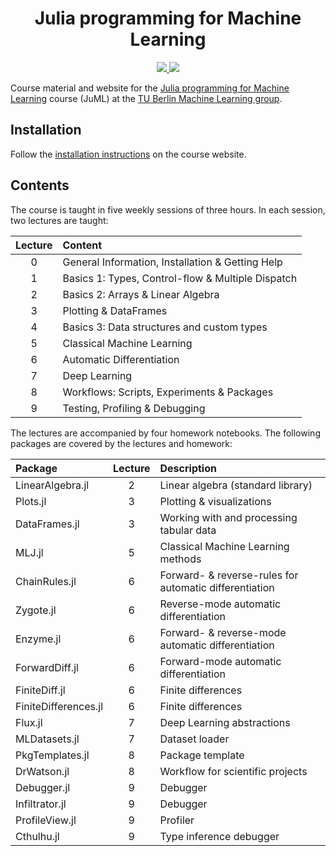 <h1 align="center">
    Julia programming for Machine Learning
</h1>
<p align="center">
    <a href="https://adrhill.github.io/julia-ml-course/">
        <img src="https://img.shields.io/badge/-Go%20to%20course%20website-informational" />
    </a>
    <a href="https://isis.tu-berlin.de/course/view.php?id=34292">
        <img src="https://img.shields.io/badge/TU%20Berlin-ISIS%20page-red" />
    </a>
</p>

Course material and website for the [Julia programming for Machine Learning][site-url] course (JuML) at the [TU Berlin Machine Learning group][ml-group-url].

## Installation
Follow the [installation instructions](https://adrhill.github.io/julia-ml-course/E1_Installation/)
on the course website.

## Contents
The course is taught in five weekly sessions of three hours.
In each session, two lectures are taught:

| Lecture | Content                                           |
|:-------:|:--------------------------------------------------|
|  0      | General Information, Installation & Getting Help  |
|  1      | Basics 1: Types, Control-flow & Multiple Dispatch |
|  2      | Basics 2: Arrays & Linear Algebra                 |
|  3      | Plotting & DataFrames                             |
|  4      | Basics 3: Data structures and custom types        |
|  5      | Classical Machine Learning                        |
|  6      | Automatic Differentiation                         |
|  7      | Deep Learning                                     |
|  8      | Workflows: Scripts, Experiments & Packages        |
|  9      | Testing, Profiling & Debugging                    |

The lectures are accompanied by four homework notebooks.
The following packages are covered by the lectures and homework:

| Package              | Lecture |  Description                                           |
|:-----------------    |:-------:|:-------------------------------------------------------|
| LinearAlgebra.jl     |       2 | Linear algebra (standard library)                      |
| Plots.jl             |       3 | Plotting & visualizations                              |
| DataFrames.jl        |       3 | Working with and processing tabular data               |
| MLJ.jl               |       5 | Classical Machine Learning methods                     |
| ChainRules.jl        |       6 | Forward- & reverse-rules for automatic differentiation |
| Zygote.jl            |       6 | Reverse-mode automatic differentiation                 |
| Enzyme.jl            |       6 | Forward- & reverse-mode automatic differentiation      |
| ForwardDiff.jl       |       6 | Forward-mode automatic differentiation                 |
| FiniteDiff.jl        |       6 | Finite differences                                     |
| FiniteDifferences.jl |       6 | Finite differences                                     |
| Flux.jl              |       7 | Deep Learning abstractions                             |
| MLDatasets.jl        |       7 | Dataset loader                                         |
| PkgTemplates.jl      |       8 | Package template                                       |
| DrWatson.jl          |       8 | Workflow for scientific projects                       |
| Debugger.jl          |       9 | Debugger                                               |
| Infiltrator.jl       |       9 | Debugger                                               |
| ProfileView.jl       |       9 | Profiler                                               |
| Cthulhu.jl           |       9 | Type inference debugger                                |

[site-url]: https://adrhill.github.io/julia-ml-course/
[ml-group-url]: https://www.tu.berlin/ml
